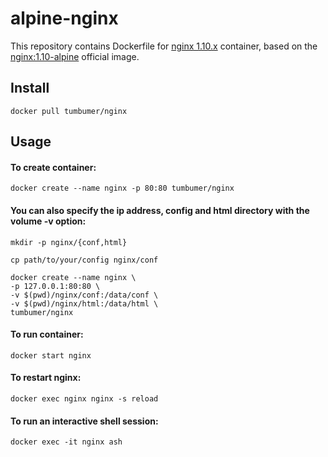 # alpine-nginx
This repository contains Dockerfile for [nginx 1.10.x](https://nginx.org/) container, based on the [nginx:1.10-alpine](https://hub.docker.com/_/nginx/) official image.

## Install
    docker pull tumbumer/nginx

## Usage

#### To create container:
    docker create --name nginx -p 80:80 tumbumer/nginx
    
#### You can also specify the ip address, config and html directory with the volume -v option:
    mkdir -p nginx/{conf,html}

    cp path/to/your/config nginx/conf

    docker create --name nginx \
    -p 127.0.0.1:80:80 \
    -v $(pwd)/nginx/conf:/data/conf \
    -v $(pwd)/nginx/html:/data/html \
    tumbumer/nginx

#### To run container:
    docker start nginx

#### To restart nginx:
    docker exec nginx nginx -s reload

#### To run an interactive shell session:
    docker exec -it nginx ash
